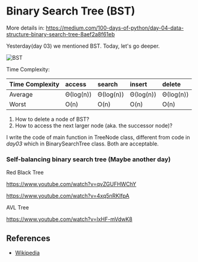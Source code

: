 # Binary Search Tree (BST)

More details in:
https://medium.com/100-days-of-python/day-04-data-structure-binary-search-tree-8aef2a8f61eb

Yesterday(day 03) we mentioned BST. Today, let's go deeper. 

![BST](https://upload.wikimedia.org/wikipedia/commons/thumb/d/da/Binary_search_tree.svg/300px-Binary_search_tree.svg.png)

Time Complexity:

| Time Complexity    | access    | search    | insert    | delete    |
| :------            | :-----    | :-----    | :-----    | :-----    |
| Average            | Θ(log(n)) | Θ(log(n)) | Θ(log(n)) | Θ(log(n)) |
| Worst              | O(n)      | O(n)      | O(n)      | O(n)      |

1. How to delete a node of BST?
2. How to access the next larger node (aka. the successor node)?

I write the code of main function in TreeNode class, different from code in *day03* which in BinarySearchTree class.
Both are acceptable.

### Self-balancing binary search tree (Maybe another day)
Red Black Tree

https://www.youtube.com/watch?v=qvZGUFHWChY

https://www.youtube.com/watch?v=4xq5nRKIfpA

AVL Tree

https://www.youtube.com/watch?v=lxHF-mVdwK8

## References

- [Wikipedia](https://en.wikipedia.org/wiki/Binary_search_tree)
